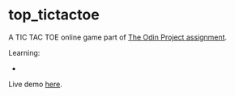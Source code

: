# top_tictactoe
A TIC TAC TOE online game part of <a href="https://www.theodinproject.com/lessons/node-path-javascript-tic-tac-toe">The Odin Project assignment</a>.

Learning:
<ul>
  <li></li>
</ul>

Live demo <a href="https://cel8.github.io/top_tictactoe/">here</a>.
